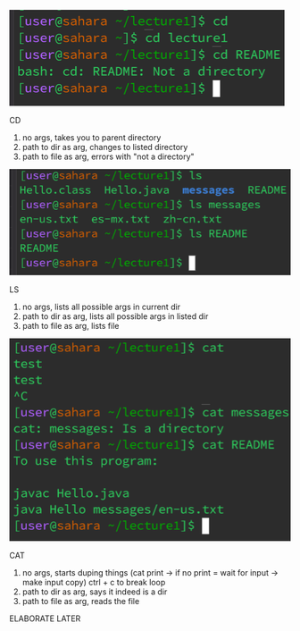 ![Image](CSE15L_Images/Lab1_Img1.png)

CD
1. no args, takes you to parent directory
2. path to dir as arg, changes to listed directory
3. path to file as arg, errors with "not a directory"

![Image](CSE15L_Images/Lab1_Img2.png)

LS
1. no args, lists all possible args in current dir
2. path to dir as arg, lists all possible args in listed dir
3. path to file as arg, lists file

![Image](CSE15L_Images/Lab1_Img3.png)

CAT
1. no args, starts duping things (cat print -> if no print = wait for input -> make input copy)
    ctrl + c to break loop
2. path to dir as arg, says it indeed is a dir
3. path to file as arg, reads the file

ELABORATE LATER
